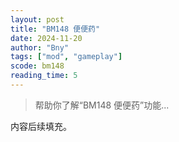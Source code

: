 ```yaml
---
layout: post
title: "BM148 便便药"
date: 2024-11-20
author: "Bny"
tags: ["mod", "gameplay"]
scode: bm148
reading_time: 5
---
```


> 帮助你了解“BM148 便便药”功能...

内容后续填充。
